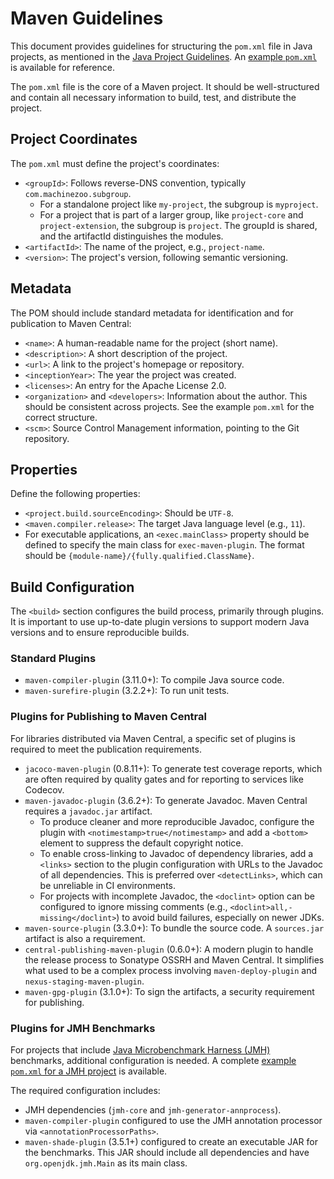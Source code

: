 # Maven Guidelines

This document provides guidelines for structuring the `pom.xml` file in Java projects, as mentioned in the [Java Project Guidelines](README.md). An [example `pom.xml`](example-pom.xml) is available for reference.

The `pom.xml` file is the core of a Maven project. It should be well-structured and contain all necessary information to build, test, and distribute the project.

## Project Coordinates

The `pom.xml` must define the project's coordinates:

- `<groupId>`: Follows reverse-DNS convention, typically `com.machinezoo.subgroup`.
  - For a standalone project like `my-project`, the subgroup is `myproject`.
  - For a project that is part of a larger group, like `project-core` and `project-extension`, the subgroup is `project`. The groupId is shared, and the artifactId distinguishes the modules.
- `<artifactId>`: The name of the project, e.g., `project-name`.
- `<version>`: The project's version, following semantic versioning.

## Metadata

The POM should include standard metadata for identification and for publication to Maven Central:

- `<name>`: A human-readable name for the project (short name).
- `<description>`: A short description of the project.
- `<url>`: A link to the project's homepage or repository.
- `<inceptionYear>`: The year the project was created.
- `<licenses>`: An entry for the Apache License 2.0.
- `<organization>` and `<developers>`: Information about the author. This should be consistent across projects. See the example `pom.xml` for the correct structure.
- `<scm>`: Source Control Management information, pointing to the Git repository.

## Properties

Define the following properties:

- `<project.build.sourceEncoding>`: Should be `UTF-8`.
- `<maven.compiler.release>`: The target Java language level (e.g., `11`).
- For executable applications, an `<exec.mainClass>` property should be defined to specify the main class for `exec-maven-plugin`. The format should be `{module-name}/{fully.qualified.ClassName}`.

## Build Configuration

The `<build>` section configures the build process, primarily through plugins. It is important to use up-to-date plugin versions to support modern Java versions and to ensure reproducible builds.

### Standard Plugins

- `maven-compiler-plugin` (3.11.0+): To compile Java source code.
- `maven-surefire-plugin` (3.2.2+): To run unit tests.

### Plugins for Publishing to Maven Central

For libraries distributed via Maven Central, a specific set of plugins is required to meet the publication requirements.

- `jacoco-maven-plugin` (0.8.11+): To generate test coverage reports, which are often required by quality gates and for reporting to services like Codecov.
- `maven-javadoc-plugin` (3.6.2+): To generate Javadoc. Maven Central requires a `javadoc.jar` artifact.
  - To produce cleaner and more reproducible Javadoc, configure the plugin with `<notimestamp>true</notimestamp>` and add a `<bottom>` element to suppress the default copyright notice.
  - To enable cross-linking to Javadoc of dependency libraries, add a `<links>` section to the plugin configuration with URLs to the Javadoc of all dependencies. This is preferred over `<detectLinks>`, which can be unreliable in CI environments.
  - For projects with incomplete Javadoc, the `<doclint>` option can be configured to ignore missing comments (e.g., `<doclint>all,-missing</doclint>`) to avoid build failures, especially on newer JDKs.
- `maven-source-plugin` (3.3.0+): To bundle the source code. A `sources.jar` artifact is also a requirement.
- `central-publishing-maven-plugin` (0.6.0+): A modern plugin to handle the release process to Sonatype OSSRH and Maven Central. It simplifies what used to be a complex process involving `maven-deploy-plugin` and `nexus-staging-maven-plugin`.
- `maven-gpg-plugin` (3.1.0+): To sign the artifacts, a security requirement for publishing.

### Plugins for JMH Benchmarks

For projects that include [Java Microbenchmark Harness (JMH)](https://openjdk.java.net/projects/code-tools/jmh/) benchmarks, additional configuration is needed. A complete [example `pom.xml` for a JMH project](example-pom-jmh.xml) is available.

The required configuration includes:

- JMH dependencies (`jmh-core` and `jmh-generator-annprocess`).
- `maven-compiler-plugin` configured to use the JMH annotation processor via `<annotationProcessorPaths>`.
- `maven-shade-plugin` (3.5.1+) configured to create an executable JAR for the benchmarks. This JAR should include all dependencies and have `org.openjdk.jmh.Main` as its main class.
